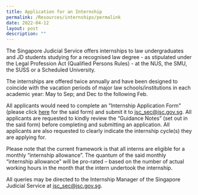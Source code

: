 ```yaml
---
title: Application for an Internship
permalink: /Resources/internships/permalink
date: 2022-04-12
layout: post
description: ""
---
```

The Singapore Judicial Service offers internships to law undergraduates and JD students studying for a recognised law degree - as stipulated under the Legal Profession Act (Qualified Persons Rules) - at the NUS, the SMU, the SUSS or a Scheduled University.

The internships are offered twice annually and have been designed to coincide with the vacation periods of major law schools/institutions in each academic year: May to Sep; and Dec to the following Feb.

All applicants would need to complete an "Internship Application Form" (please click [here](https://go.gov.sg/judicialinternshipapplicationform) for the said form) and submit it to jsc_sec@jsc.gov.sg.  All applicants are requested to kindly review the “Guidance Notes” (set out in the said form) before completing and submitting an application.  All applicants are also requested to clearly indicate the internship cycle(s) they are applying for.

Please note that the current framework is that all interns are eligible for a monthly “internship allowance”.  The quantum of the said monthly “internship allowance” will be pro-rated – based on the number of actual working hours in the month that the intern undertook the internship.

All queries may be directed to the Internship Manager of the Singapore Judicial Service at jsc_sec@jsc.gov.sg.
